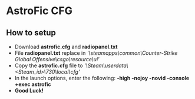# AstroFic CFG
## How to setup
- Download **astrofic.cfg** and **radiopanel.txt**
- File **radiopanel.txt** replace in *'\steamapps\common\Counter-Strike Global Offensive\csgo\resource\ui'*
- Copy the **astrofic.cfg** file to *'\Steam\userdata\\<Steam_id>\730\local\cfg'*
- In the launch options, enter the following: **-high -nojoy -novid -console +exec astrofic**
- **Good Luck!**
